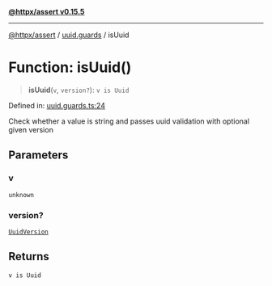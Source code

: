 [**@httpx/assert v0.15.5**](../../README.md)

***

[@httpx/assert](../../README.md) / [uuid.guards](../README.md) / isUuid

# Function: isUuid()

> **isUuid**(`v`, `version?`): `v is Uuid`

Defined in: [uuid.guards.ts:24](https://github.com/belgattitude/httpx/blob/7903e9ebf18607df55b9a2972c85cfc54f82587a/packages/assert/src/uuid.guards.ts#L24)

Check whether a value is string and passes uuid validation with
optional given version

## Parameters

### v

`unknown`

### version?

[`UuidVersion`](../../uuid.types/type-aliases/UuidVersion.md)

## Returns

`v is Uuid`
